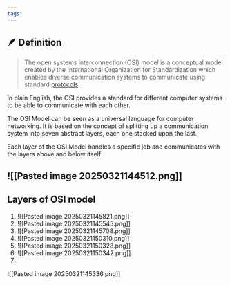 ```yaml
---
tags:
---
```

## 🪶 Definition
> The open systems interconnection (OSI) model is a conceptual model created by the International Organization for Standardization which enables diverse communication systems to communicate using standard [protocols](https://www.cloudflare.com/learning/network-layer/what-is-a-protocol/).

In plain English, the OSI provides a standard for different computer systems to be able to communicate with each other.

The OSI Model can be seen as a universal language for computer networking. It is based on the concept of splitting up a communication system into seven abstract layers, each one stacked upon the last.

Each layer of the OSI Model handles a specific job and communicates with the layers above and below itself

![[Pasted image 20250321144512.png]]
---
## Layers of OSI model
1. ![[Pasted image 20250321145821.png]]
2. ![[Pasted image 20250321145545.png]]
3. ![[Pasted image 20250321145708.png]]
4. ![[Pasted image 20250321150310.png]]
5. ![[Pasted image 20250321150328.png]]
6. ![[Pasted image 20250321150342.png]]
7. 
![[Pasted image 20250321145336.png]]
